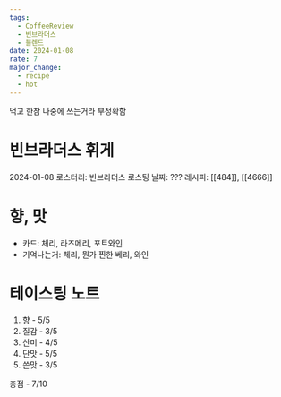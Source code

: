 ```yaml
---
tags:
  - CoffeeReview
  - 빈브라더스
  - 블렌드
date: 2024-01-08
rate: 7
major_change:
  - recipe
  - hot
---
```

먹고 한참 나중에 쓰는거라 부정확함
# 빈브라더스 휘게
2024-01-08
로스터리: 빈브라더스
로스팅 날짜: ???
레시피: [[484]], [[4666]]
# 향, 맛
- 카드: 체리, 라즈메리, 포트와인
- 기억나는거: 체리, 뭔가 찐한 베리, 와인 
# 테이스팅 노트
1. 향 - 5/5
2. 질감 - 3/5
3. 산미 - 4/5
4. 단맛 - 5/5
5. 쓴맛 - 3/5

총점 - 7/10


